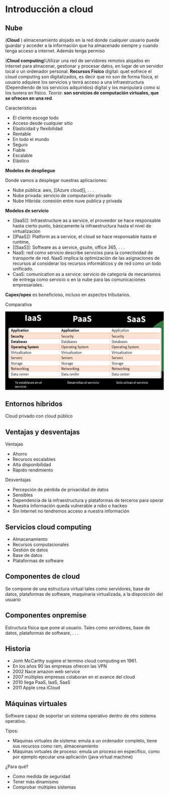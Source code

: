# Introducción a cloud

## Nube

(**Cloud** ) almacenamiento alojado en la red donde cualquier usuario puede guardar y acceder a la información que ha almacenado siempre y cuando tenga acceso a internet. Además tenga permiso 

(**Cloud computing**)Utilizar una red de servidores remotos alojados en internet para almacenar, gestionar y procesar datos, en lugar de un servidor local o un ordenador personal. **Recursos Físico** digital: quet eofrece el cloud computing son digitalizados, es decir que no son de forma física, el usuario adquiere los servicios y tenrá acceso a una infraestructura (Dependiendo de los servicios adquiridos) digital y los manipulará como si los tuviera en físico. *Teoría*: **son servicios de computación virtuales, que se ofrecen en una red**. 

Características 

* El cliente escoge todo
* Acceso desde cualquier sitio
* Elasticidad y flexibilidad
* Rentable
* En todo el mundo
* Seguro
* Fiable
* Escalable
* Elástico 

**Modelos de despliegue** 

Donde vamos a desplegar nuestras aplicaciones: 

* Nube pública: aws, [[Azure cloud]], . . .
* Nube privada: servicio de computación privado 
* Nube Hibrida: conexión entre nuve publica y privada 

**Modelos de servicio**

* [[IaaS]]: Infraestructure as a service, el proveedor se hace responsable hasta cierto punto, básicamente la infraestructura hasta el nivel de virtualización
* [[PaaS]]: Platform as a service, el cloud se hace responsable hasta el runtime,  
* [[SaaS]]: Software as a service, gsuite, office 365, . . . 
* NaaS: red como servicio describe servicios para la conectividad de transporte de red. NaaS implica la optimización de las asignaciones de recursos al considerar los recursos informáticos y de red como un todo unificado. 
* CaaS: comunication as a service: servicio de categoría de mecanismos de entrega como servicio o en la nube para las comunicaciones empresariales. 

**Capex/opex** es beneficioso, incluso en aspectos tributarios. 

Comparativa 

![comparativa ](./IaaSPaaSSaaS-comparative.png)

## Entornos híbridos 

Cloud privado con cloud público 



## Ventajas y desventajas 

Ventajas

* Ahorro
* Recursos escalables 
* Alta disponibilidad
* Rápido rendimiento 

Desventajas

* Percepción de pérdida de privacidad de datos
* Sensibles
* Dependencia de la infraestructura y plataformas de terceros para operar
* Nuestra Información queda vulnerable a robo o hackeo 
* Sin Internet no tendremos acceso a nuestra información 




## Servicios cloud computing

* Almacenamiento 
* Recursos computacionales
* Gestión de datos
* Base de datos
* Plataformas de software

## Componentes de cloud

Se compone de una estructura virtual tales como servidores, base de datos, plataformas de software, maquinaria virtualizada, a la disposición del usuario

## Componentes onpremise

Estructura física que pone al usuario. Tales como servidores, base de datos, plataformas de software, . . .


## Historia

* Jonh McCarthy sugiere el termino cloud computing en 1961. 
* En los años 90 las empresas ofrecen las VPN
* 2002 Nace amazon web service
* 2007 múltiples empresas colaboran en el avance del cloud
* 2010 llega PaaS, IaaS, SaaS
* 2011 Apple crea iCloud


## Máquinas virtuales

Software capaz de soportar un sistema operativo dentro de otro sistema operativo. 

Tipos: 

* Máquinas virtuales de sistema: emula a un ordenador completo, tiene sus recursos como ram, almacenamiento
* Máquinas virtuales de proceso: emula un proceso en específico, como por ejemplo ejecutar una aplicación (java virtual machine)

¿Para qué?

* Como medida de seguridad
* Tener más dinamismo
* Comprobar múltiples sistemas 

